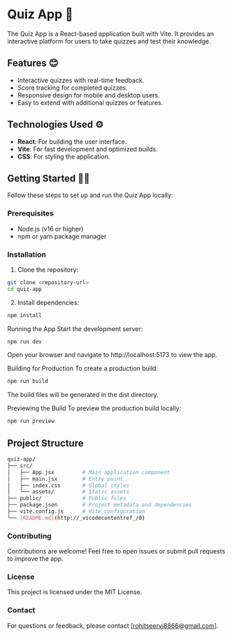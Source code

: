 # Quiz App 💭

The Quiz App is a React-based application built with Vite. It provides an interactive platform for users to take quizzes and test their knowledge.

## Features 😊

- Interactive quizzes with real-time feedback.
- Score tracking for completed quizzes.
- Responsive design for mobile and desktop users.
- Easy to extend with additional quizzes or features.

## Technologies Used ⚙️

- **React**: For building the user interface.
- **Vite**: For fast development and optimized builds.
- **CSS**: For styling the application.

## Getting Started 🏃‍♂️

Follow these steps to set up and run the Quiz App locally:

### Prerequisites

- Node.js (v16 or higher)
- npm or yarn package manager

### Installation

1. Clone the repository:

```bash
git clone <repository-url>
cd quiz-app
```
2. Install dependencies:
```bash
npm install
```
Running the App
Start the development server:
```bash
npm run dev
```
Open your browser and navigate to http://localhost:5173 to view the app.

Building for Production
To create a production build:
```bash
npm run build
``` 
The build files will be generated in the dist directory.

Previewing the Build
To preview the production build locally:
```bash
npm run preview
```

## Project Structure

```bash
quiz-app/
├── src/
│   ├── App.jsx         # Main application component
│   ├── main.jsx        # Entry point
│   ├── index.css       # Global styles
│   └── assets/         # Static assets
├── public/             # Public files
├── package.json        # Project metadata and dependencies
├── vite.config.js      # Vite configuration
└── [README.md](http://_vscodecontentref_/0) 
```
### Contributing
Contributions are welcome! Feel free to open issues or submit pull requests to improve the app.

### License
This project is licensed under the MIT License.

### Contact
For questions or feedback, please contact [rohitseervi8866@gmail.com]. 